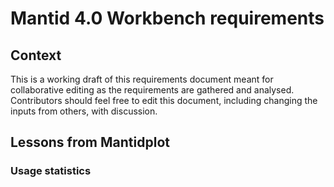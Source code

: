 # Mantid 4.0 Workbench requirements

## Context
This is a working draft of this requirements document meant for collaborative editing as the requirements are gathered and analysed.
Contributors should feel free to edit this document, including changing the inputs from others, with discussion.

## Lessons from Mantidplot


### Usage statistics

